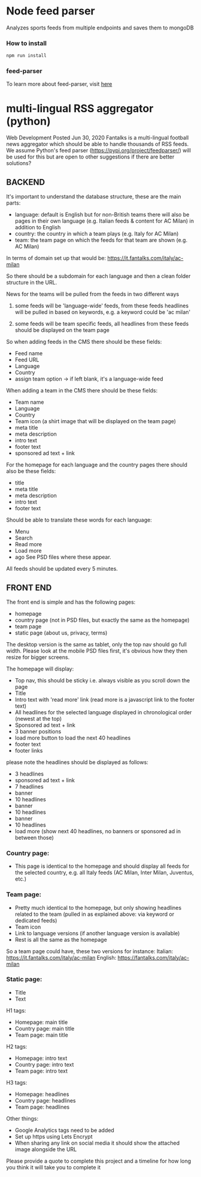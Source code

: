 # Node feed parser

Analyzes sports feeds from multiple endpoints and saves them to mongoDB

### How to install

```sh
npm run install
```

### feed-parser

To learn more about feed-parser, visit [here](https://github.com/danmactough/node-feedparser)

# multi-lingual RSS aggregator (python)

Web Development Posted Jun 30, 2020
Fantalks is a multi-lingual football news aggregator which should be able to handle thousands of RSS feeds. We assume Python's feed parser (https://pypi.org/project/feedparser/) will be used for this but are open to other suggestions if there are better solutions?

## BACKEND

It's important to understand the database structure, these are the main parts:

- language: default is English but for non-British teams there will also be pages in their own language (e.g. Italian feeds & content for AC Milan) in addition to English
- country: the country in which a team plays (e.g. Italy for AC Milan)
- team: the team page on which the feeds for that team are shown (e.g. AC Milan)

In terms of domain set up that would be:
https://it.fantalks.com/italy/ac-milan

So there should be a subdomain for each language and then a clean folder structure in the URL.

News for the teams will be pulled from the feeds in two different ways

1. some feeds will be 'language-wide' feeds, from these feeds headlines will be pulled in based on keywords, e.g. a keyword could be 'ac milan'

2. some feeds will be team specific feeds, all headlines from these feeds should be displayed on the team page

So when adding feeds in the CMS there should be these fields:

- Feed name
- Feed URL
- Language
- Country
- assign team option -> if left blank, it's a language-wide feed

When adding a team in the CMS there should be these fields:

- Team name
- Language
- Country
- Team icon (a shirt image that will be displayed on the team page)
- meta title
- meta description
- intro text
- footer text
- sponsored ad text + link

For the homepage for each language and the country pages there should also be these fields:

- title
- meta title
- meta description
- intro text
- footer text

Should be able to translate these words for each language:

- Menu
- Search
- Read more
- Load more
- ago
  See PSD files where these appear.

All feeds should be updated every 5 minutes.

## FRONT END

The front end is simple and has the following pages:

- homepage
- country page (not in PSD files, but exactly the same as the homepage)
- team page
- static page (about us, privacy, terms)

The desktop version is the same as tablet, only the top nav should go full width. Please look at the mobile PSD files first, it's obvious how they then resize for bigger screens.

The homepage will display:

- Top nav, this should be sticky i.e. always visible as you scroll down the page
- Title
- Intro text with 'read more' link (read more is a javascript link to the footer text)
- All headlines for the selected language displayed in chronological order (newest at the top)
- Sponsored ad text + link
- 3 banner positions
- load more button to load the next 40 headlines
- footer text
- footer links

please note the headlines should be displayed as follows:

- 3 headlines
- sponsored ad text + link
- 7 headlines
- banner
- 10 headlines
- banner
- 10 headlines
- banner
- 10 headlines
- load more (show next 40 headlines, no banners or sponsored ad in between those)

### Country page:

- This page is identical to the homepage and should display all feeds for the selected country, e.g. all Italy feeds (AC Milan, Inter Milan, Juventus, etc.)

### Team page:

- Pretty much identical to the homepage, but only showing headlines related to the team (pulled in as explained above: via keyword or dedicated feeds)
- Team icon
- Link to language versions (if another language version is available)
- Rest is all the same as the homepage

So a team page could have, these two versions for instance:
Italian: https://it.fantalks.com/italy/ac-milan
English: https://fantalks.com/italy/ac-milan

### Static page:

- Title
- Text

H1 tags:

- Homepage: main title
- Country page: main title
- Team page: main title

H2 tags:

- Homepage: intro text
- Country page: intro text
- Team page: intro text

H3 tags:

- Homepage: headlines
- Country page: headlines
- Team page: headlines

Other things:

- Google Analytics tags need to be added
- Set up https using Lets Encrypt
- When sharing any link on social media it should show the attached image alongside the URL

Please provide a quote to complete this project and a timeline for how long you think it will take you to complete it

